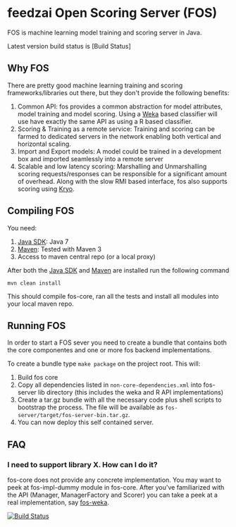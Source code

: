 # feedzai Open Scoring Server (FOS)

FOS is machine learning model training and scoring server in Java.

Latest version build status is [Build Status]


## Why FOS

There are pretty good machine learning training and scoring frameworks/libraries out there, but they don't provide the
following benefits:

1. Common API: fos provides a common abstraction for model attributes, model training and model scoring. Using a [Weka]
based classifier will use have exactly the same API as using a R based classifier.
1. Scoring & Training as a remote service: Training and scoring can be farmed to dedicated servers in the network
enabling both vertical and horizontal scaling.
1. Import and Export models: A model could be trained in a development box and imported seamlessly into a remote server
1. Scalable and low latency scoring: Marshalling and Unmarshalling scoring requests/responses can be responsible
for a significant amount of overhead. Along with the slow RMI based interface, fos also supports scoring using [Kryo].

## Compiling FOS

You need:

1. [Java SDK]: Java 7
1. [Maven]: Tested with Maven 3
1. Access to maven central repo (or a local proxy)

After both the [Java SDK] and [Maven] are installed run the following command

`mvn clean install`

This should compile fos-core, ran all the tests and install all modules into your local maven repo.


## Running FOS

In order to start a FOS sever you need to create a bundle that contains both the core componentes and one or more fos backend implementations. 

To create a bundle type 
`make package` on the project root. This will:

1. Build fos core
2. Copy all dependencies listed in `non-core-dependencies.xml` into fos-server lib directory (this includes the weka and R API implementations)
3. Create a tar.gz bundle with all the necessary code plus shell scripts to bootstrap the process. The file will be available as `fos-server/target/fos-server-bin.tar.gz`. 
4. You can now deploy this self contained server.


## FAQ

### I need to support library X. How can I do it?
fos-core does not provide any concrete implementation. You may want to peek at fos-impl-dummy module in fos-core.
After you've familiarized with the API (Manager, ManagerFactory and Scorer) you can take a peek at a real implementation,
say [fos-weka].

[Kryo]: https://github.com/EsotericSoftware/kryo
[fos-r]: https://github.com/feedzai/fos-r
[fos-weka]: https://github.com/feedzai/fos-weka
[Weka]: http://www.cs.waikato.ac.nz/ml/weka/
[R]: http://www.r-project.org/
[Maven]: http://maven.apache.org/
[Java SDK]: http://www.oracle.com/technetwork/java/javase/downloads/jdk7-downloads-1880260.html
[![Build Status](https://feedzaios.ci.cloudbees.com/buildStatus/icon?job=fos-core)](https://feedzaios.ci.cloudbees.com/job/fos-core/)


